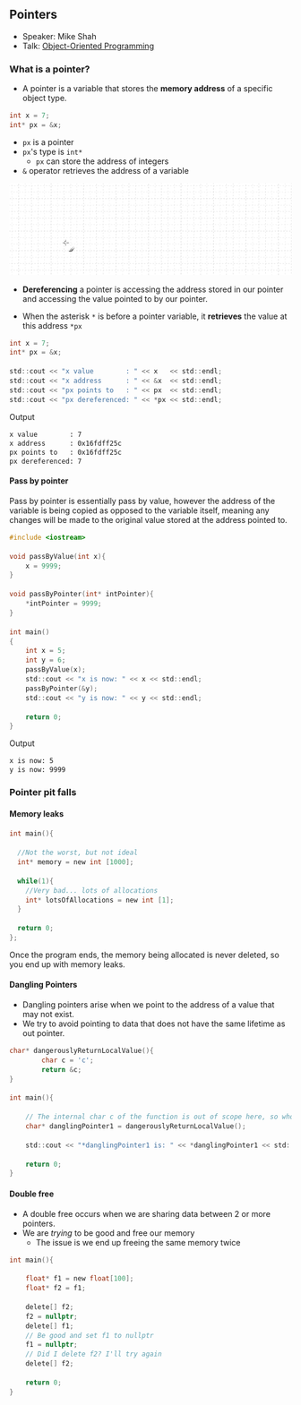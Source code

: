 ## Pointers

* Speaker: Mike Shah
* Talk: [Object-Oriented Programming](https://youtu.be/0zd8eznWv4k)

### What is a pointer?

* A pointer is a variable that stores the **memory address** of a specific object type.

``` c ++
int x = 7;
int* px = &x;
```

* `px` is a pointer
* `px`'s type is `int*`
  * `px` can store the address of integers
* `&` operator retrieves the address of a variable

![til](./pointersAnimation.gif)

* **Dereferencing** a pointer is accessing the address stored in our pointer and accessing
the value pointed to by our pointer.

* When the asterisk `*` is before a pointer variable, it **retrieves** the value at this address
`*px`

``` c ++
int x = 7;
int* px = &x;

std::cout << "x value        : " << x   << std::endl;
std::cout << "x address      : " << &x  << std::endl;
std::cout << "px points to   : " << px  << std::endl;
std::cout << "px dereferenced: " << *px << std::endl;
```
Output
```
x value        : 7
x address      : 0x16fdff25c
px points to   : 0x16fdff25c
px dereferenced: 7
```

#### Pass by pointer

Pass by pointer is essentially pass by value, however the address of the variable
is being copied as opposed to the variable itself, meaning any changes will be made
to the original value stored at the address pointed to.

``` c ++
#include <iostream>

void passByValue(int x){
    x = 9999;
}

void passByPointer(int* intPointer){
    *intPointer = 9999;
}

int main()
{
    int x = 5;
    int y = 6;
    passByValue(x);
    std::cout << "x is now: " << x << std::endl;
    passByPointer(&y);
    std::cout << "y is now: " << y << std::endl;

    return 0;
}
```
Output
```
x is now: 5
y is now: 9999
```
### Pointer pit falls

#### Memory leaks

``` c ++
int main(){

  //Not the worst, but not ideal
  int* memory = new int [1000];

  while(1){
    //Very bad... lots of allocations
    int* lotsOfAllocations = new int [1];
  }

  return 0;
};
```
Once the program ends, the memory being allocated is never deleted, so you end up
with memory leaks.

#### Dangling Pointers

* Dangling pointers arise when we point to the address of a value that may not exist.
* We try to avoid pointing to data that does not have the same lifetime as out pointer.

``` c ++
char* dangerouslyReturnLocalValue(){
        char c = 'c';
        return &c;
}

int main(){

    // The internal char c of the function is out of scope here, so who knows what it will return
    char* danglingPointer1 = dangerouslyReturnLocalValue();

    std::cout << "*danglingPointer1 is: " << *danglingPointer1 << std::endl;

    return 0;
}
```

#### Double free

* A double free occurs when we are sharing data between 2 or more pointers.
* We are _trying_ to be good and free our memory
  * The issue is we end up freeing the same memory twice

``` c ++
int main(){

    float* f1 = new float[100];
    float* f2 = f1;

    delete[] f2;
    f2 = nullptr;
    delete[] f1;
    // Be good and set f1 to nullptr
    f1 = nullptr;
    // Did I delete f2? I'll try again
    delete[] f2;    

    return 0;
}
```
